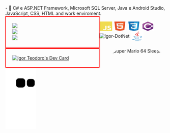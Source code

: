 <link rel="stylesheet" href="https://cdn.jsdelivr.net/gh/devicons/devicon@v2.15.1/devicon.min.css">       
- 🌱  C# e ASP.NET Framework, Microsoft SQL Server, Java e Android Studio, JavaScript, CSS, HTML and work enviroment.
<br>

<div>
<div style="    
    width: 50%;
    float: left;
    padding: 20px;
            border: 2px solid red;">
    <a href="https://github.com/igorteodoro">
    <img src="https://github-readme-streak-stats.herokuapp.com/?user=igorteodoro&theme=github_dark"/><br>
    <img height="180em" src="https://github-readme-stats.vercel.app/api?username=igorteodoro&show_icons=true&theme=githubdark&include_all_commits=true&count_private=true"/><br>
    <img height="180em" src="https://github-readme-stats.vercel.app/api/top-langs/?username=igorteodoro&layout=compact&langs_count=7&theme=github"/>
  </div>
  
  <div style="
    width: 50%;
    float: left;
    padding: 20px;
              border: 2px solid red;">  
    <a href="https://app.daily.dev/IGRT"><img src="https://api.daily.dev/devcards/e1a124b244974c3895ee6041dbb44cb1.png?r=xty" width="400" alt="Igor Teodoro's Dev Card"/></a>
  </div>
  </div>
<div style="display: inline_block"><br>
  <img align="center" alt="Igor-JavaScript" height="30" width="40" src="https://raw.githubusercontent.com/devicons/devicon/master/icons/javascript/javascript-plain.svg">
  <img align="center" alt="Igor-HTML" height="30" width="40" src="https://raw.githubusercontent.com/devicons/devicon/master/icons/html5/html5-original.svg">
  <img align="center" alt="Igor-CSS" height="30" width="40" src="https://raw.githubusercontent.com/devicons/devicon/master/icons/css3/css3-original.svg">
  <img align="center" alt="Igor-Csharp" height="30" width="40" src="https://raw.githubusercontent.com/devicons/devicon/master/icons/csharp/csharp-original.svg">
  <img align="center" alt="Igor-DotNet" height="30" width="40" src="https://icongr.am/devicon/dot-net-original-wordmark.svg?size=128&color=currentColor">
  
  
  
  <img align="right" alt="Super Mario 64 Sleeping" height="150" style="border-radius:50px;" src="https://thumbs.gfycat.com/JauntyLeanBluejay-max-1mb.gif">
  <img align="center" alt="Igor-Java" height="30" width="40" src="https://raw.githubusercontent.com/devicons/devicon/master/icons/java/java-original.svg">
</div>
  
  ##

  <div> 
 
  ![Snake animation](https://github.com/rafaballerini/rafaballerini/blob/output/github-contribution-grid-snake.svg)
 
</div>
